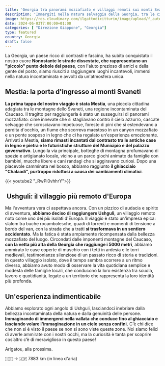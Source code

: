 ```yaml
---
title: 'Georgia tra panorami mozzafiato e villaggi remoti sui monti Svaneti'
description: 'Immergiti nella natura selvaggia della Georgia, tra le cime innevate dello Svaneti e i villaggi tradizionali. Esplora Ushguli, il villaggio più alto d''Europa, e vivi un''esperienza indimenticabile.'
image: https://res.cloudinary.com/ilgattodicitturin/image/upload/f_auto,q_auto,w_800,dpr_auto/v1713011125/Articoli/Direzione%20giappone/Direzione19/ushguli-dall-alto_hzhbkm.jpg
date: 2024-06-03T7:00:00+01:00
categories: [ "Direzione Giappone", "Georgia"]
type: featured  
country: Georgia 
draft: false
---
```

La Georgia, un paese ricco di contrasti e fascino, ha subito conquistato il nostro cuore  **Nonostante le strade dissestate, che rappresentano un "piccolo" punto debole del paese**, con l'aiuto prezioso di amici e della gente del posto, siamo riusciti a raggiungere luoghi incantevoli, immersi nella natura incontaminata e avvolti da un'atmosfera unica.

## Mestia: la porta d'ingresso ai monti Svaneti 
**La prima tappa del nostro viaggio è stata Mestia**, una piccola cittadina adagiata tra le montagne dello Svaneti, una regione incontaminata del Caucaso. Il tragitto per raggiungerla è stato un susseguirsi di panorami mozzafiato: cime innevate che si stagliavano contro il cielo azzurro, cascate selvagge che scrosciavano impetuose, foreste di pini che si estendevano a perdita d'occhio, un fiume che scorreva maestoso in un canyon mozzafiato e un ponte sospeso in legno che ci ha regalato un'esperienza emozionante.
Arrivati a Mestia, **siamo rimasti incantati dal contrasto tra le antiche case in legno e pietra e le futuristiche strutture del Municipio e del palazzo governativo**. Lungo la via principale,  botteghe di montagna profumavano di spezie e artigianato locale, vicino a un parco giochi animato da famiglie con bambini, mucche libere e cani randagi che si aggiravano curiosi.
Dopo una piacevole camminata nel bosco, abbiamo raggiunto **il ghiacciaio "Chalaadi", purtroppo ridottosi a causa dei cambiamenti climatici**. 

{{< youtube2 "_RwPi0vhhrY">}}

##  Ushguli: il villaggio più remoto d'Europa
Ma l'avventura vera ci aspettava ancora. Con un pizzico di audacia e spirito di avventura, **abbiamo deciso di raggiungere Ushguli**, un villaggio remoto noto come uno dei più isolati d'Europa. Il viaggio è stato un'impresa epica: slalom tra buche rocambolesche, guadi di torrenti e momenti di tensione a bordo del van, con la strada che a tratti **si trasformava in un sentiero accidentato**.
Ma la fatica è stata ampiamente ricompensata dalla bellezza mozzafiato del luogo. Circondati dalle imponenti montagne del Caucaso, **con la vetta più alta della Georgia che raggiunge i 5000 metri**, abbiamo ammirato le case coperte di muschio con i tetti in ardesia e le torri medievali, testimonianze silenziose di un passato ricco di storia e tradizioni.
In questo villaggio isolato, dove il tempo sembra scorrere a un ritmo diverso, abbiamo avuto modo di osservare la vita quotidiana semplice e modesta delle famiglie locali, che conducono la loro esistenza tra scuola, lavoro e quotidianità, legate a un territorio che rappresenta la loro identità più profonda.

## Un'esperienza indimenticabile
Abbiamo esplorato ogni angolo di Ushguli, lasciandoci inebriare dalla bellezza incontaminata della natura e dalla genuinità delle persone. **Immaginando di immergerci nella vallata che conduce fino al ghiacciaio e lasciando volare l'immaginazione in un cielo senza confini.** 
C'è chi dice che non si è visto il paese se non si sono viste queste zone. Noi siamo felici di averle ammirate con i nostri occhi, ma la curiosità è tanta per scoprire cos’altro c’è di meraviglioso in questo paese!

Arigatou, alla prossima.

🇮🇹 → 🇯🇵 7883 km (in linea d'aria)
